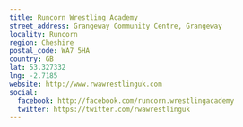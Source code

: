 ```yaml
---
title: Runcorn Wrestling Academy
street_address: Grangeway Community Centre, Grangeway
locality: Runcorn
region: Cheshire
postal_code: WA7 5HA
country: GB
lat: 53.327332
lng: -2.7185
website: http://www.rwawrestlinguk.com
social:
  facebook: http://facebook.com/runcorn.wrestlingacademy
  twitter: https://twitter.com/rwawrestlinguk
---
```

